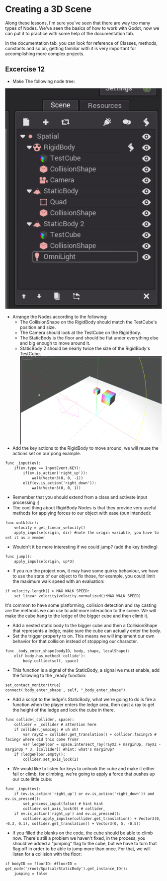 # Creating a 3D Scene 

Along these lessons, I'm sure you've seen that there are way too many types of Nodes. We've seen the basics of how to work with Godot, now we can put it to practice with some help of the documentation tab.

In the documentation tab, you can look for reference of Classes, methods, constants and so on, getting familiar with it is very important for accomplishing more complex projects.

## Excercise 12

- Make The following node tree:

![3D node tree](img/3D-node-tree.png)

- Arrange the Nodes according to the following:
	- The CollisionShape on the RigidBody should match the TestCube's position and size.
	- The Camera should look at the TestCube on the RigidBody.
	- The StaticBody is the floor and should be flat under everything else and big enough to move around it.
	- StaticBody 2 should be nearly twice the size of the RigidBody's TestCube.
![3D scene](img/3D-scene.png)
- Add the key actions to the RigidBody to move around, we will reuse the actions set on our pong example.
```
func _input(ev):
	if(ev.type == InputEvent.KEY):
		if(ev.is_action('right_up')):
			walk(Vector3(0, 0, -1))
		elif(ev.is_action('right_down')):
			walk(Vector3(0, 0, 1))
```
- Remember that you should extend from a class and activate input processing ;)
- The cool thing about RigidBody Nodes is that they provide very useful methods for applying forces to our object with ease (pun intended):
```
func walk(dir):
	velocity = get_linear_velocity()
	apply_impulse(origin, dir) #note the origin variable, you have to set it as a member
```
- Wouldn't it be more interesting if we could jump? (add the key binding) 
```
func jump():
	apply_impulse(origin, up*3)
```
- If you run the project now, it may have some quirky behaviour, we have to use the state of our object to fix those, for example, you could limit the maximum walk speed with an evaluation:
```
if velocity.length() > MAX_WALK_SPEED:
	set_linear_velocity(velocity.normalized()*MAX_WALK_SPEED)
```

It's common to have some platforming, collision detection and ray casting are the methods we can use to add more interaction to the scene. We will make the cube hang to the ledge of the bigger cube and then climb it.

- Add a nested static body to the bigger cube and then a CollisionShape that represents a ledge, make sure the cube can actually enter the body.
- Set the trigger property to on. This means we will implement our own behavior for that collision instead of stoppping our character.
```
func _body_enter_shape(bodyID, body, shape, localShape):
	elif body.has_method('collide'):
		body.collide(self, space)
```
- This function is a signal of the StaticBody, a signal we must enable, add the following to the _ready function:
```
set_contact_monitor(true)
connect('body_enter_shape', self, "_body_enter_shape")
```
- Add a script to the ledge's StaticBody, what we're going to do is fire a function when the player enters the ledge area, then cast a ray to get the height of the ledge and lock the cube in there.
```
func collide(_collider, space):
	collider = _collider # attention here
	if collider.jumping: # uh oh! 
		var rayXZ = collider.get_translation() + collider.facing/5 # facing? where did this come from?
		var ledgeFloor = space.intersect_ray(rayXZ + marginUp, rayXZ - marginUp * 3, [collider]) #hint: what's marginUp? 
	if !ledgeFloor.empty():
		collider.set_axis_lock(2)
```
- We would like to listen for keys to unhook the cube and make it either fall or climb, for climbing, we're going to apply a force that pushes up our cute little cube:
```
func _input(ev):
	if (ev.is_action('right_up') or ev.is_action('right_down')) and ev.is_pressed():
		set_process_input(false) # hint hint
		collider.set_axis_lock(0) # collider_
	if ev.is_action('right_up') and ev.is_pressed():
		collider.apply_impulse(collider.get_translation() + Vector3(0, -0.3, 0.1), collider.get_translation() + Vector3(0, 5, -0.5))
```
- If you filled the blanks on the code, the cube should be able to climb now. There's still a problem we haven't fixed, in the process, you should've added a "jumping" flag to the cube, but we have to turn that flag off in order to be able to jump more than once. For that, we will listen for a collision with the floor:
```
if bodyID == floorID: #floorID = get_node('/root/Spatial/StaticBody').get_instance_ID():
	jumping = false
```

